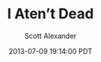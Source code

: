 ---
layout: podcast
title: "I Aten’t Dead"
author: Scott Alexander
description: https://slatestarcodex.com/2013/07/09/i-atent-dead/
date: 2013-07-09 19:14:00 PDT
length: 2292867
duration: 573
guid: i-atent-dead
---